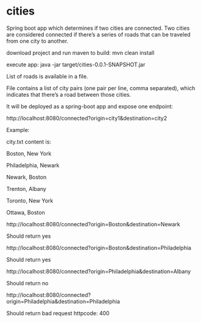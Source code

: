 # cities
Spring boot app which determines if two cities are connected.  Two cities are considered connected if there’s a series of roads that can be traveled from one city to another. 

download project and run maven to build: mvn clean install

execute app: java -jar target/cities-0.0.1-SNAPSHOT.jar

List of roads is available in a file.

File contains a list of city pairs (one pair per line, comma separated), which indicates that there’s a road between those cities.

It will be deployed as a spring-boot app and expose one endpoint:

http://localhost:8080/connected?origin=city1&destination=city2

Example:

city.txt content is:

Boston, New York

Philadelphia, Newark

Newark, Boston

Trenton, Albany

Toronto, New York

Ottawa, Boston
 

http://localhost:8080/connected?origin=Boston&destination=Newark

Should return yes

http://localhost:8080/connected?origin=Boston&destination=Philadelphia

Should return yes

http://localhost:8080/connected?origin=Philadelphia&destination=Albany

Should return no

http://localhost:8080/connected?origin=Philadelphia&destination=Philadelphia

Should return bad request httpcode: 400 
